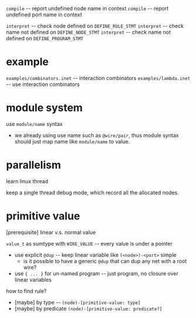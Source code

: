 `compile` -- report undefined node name in context
`compile` -- report undefined port name in context

`interpret` -- check node defined on `DEFINE_RULE_STMT`
`interpret` -- check name not defined on `DEFINE_NODE_STMT`
`interpret` -- check name not defined on `DEFINE_PROGRAM_STMT`

# example

`examples/combinators.inet` -- interaction combinators
`examples/lambda.inet` -- use interaction combinators

# module system

use `module/name` syntax

- we already using use name such as `@wire/pair`,
  thus module syntax should just map name like `module/name` to value.

# parallelism

learn linux thread

keep a single thread debug mode, which record all the allocated nodes.

# primitive value

[prerequisite] linear v.s. normal value

`value_t` as sumtype with `WIRE_VALUE` -- every value is under a pointer

- use explicit `@dup` -- keep linear variable like `(<node>)-<port>` simple
  - is it possible to have a generic `@dup` that can dup any net with a root wire?
- use `{ ... }` for un-named program -- just program, no closure over linear variables

how to find rule?

- [maybe] by type -- `(node)-[primitive-value: type]`
- [maybe] by predicate `(node)-[primitive-value: predicate?]`
